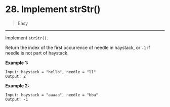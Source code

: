 # 28. Implement strStr()

> Easy

------

Implement `strStr()`.

Return the index of the first occurrence of needle in haystack, or `-1` if needle is not part of haystack.

**Example 1:**

```
Input: haystack = "hello", needle = "ll"
Output: 2
```

**Example 2:**

```
Input: haystack = "aaaaa", needle = "bba"
Output: -1
```